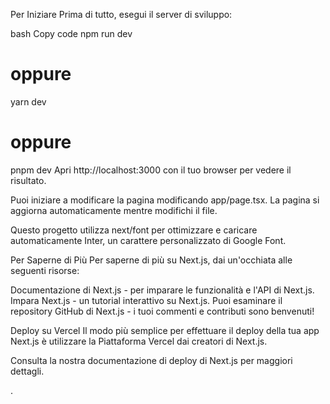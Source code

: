 

Per Iniziare
Prima di tutto, esegui il server di sviluppo:

bash
Copy code
npm run dev
# oppure
yarn dev
# oppure
pnpm dev
Apri http://localhost:3000 con il tuo browser per vedere il risultato.

Puoi iniziare a modificare la pagina modificando app/page.tsx. La pagina si aggiorna automaticamente mentre modifichi il file.

Questo progetto utilizza next/font per ottimizzare e caricare automaticamente Inter, un carattere personalizzato di Google Font.

Per Saperne di Più
Per saperne di più su Next.js, dai un'occhiata alle seguenti risorse:

Documentazione di Next.js - per imparare le funzionalità e l'API di Next.js.
Impara Next.js - un tutorial interattivo su Next.js.
Puoi esaminare il repository GitHub di Next.js - i tuoi commenti e contributi sono benvenuti!

Deploy su Vercel
Il modo più semplice per effettuare il deploy della tua app Next.js è utilizzare la Piattaforma Vercel dai creatori di Next.js.

Consulta la nostra documentazione di deploy di Next.js per maggiori dettagli.

.